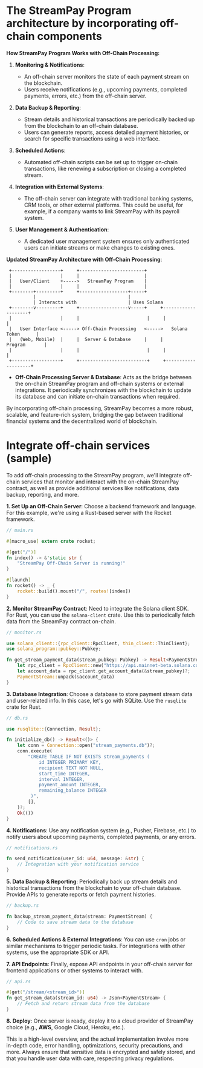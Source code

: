 # The StreamPay Program architecture by incorporating off-chain components

**How StreamPay Program Works with Off-Chain Processing:**

1. **Monitoring & Notifications**:
   - An off-chain server monitors the state of each payment stream on the blockchain.
   - Users receive notifications (e.g., upcoming payments, completed payments, errors, etc.) from the off-chain server.

2. **Data Backup & Reporting**:
   - Stream details and historical transactions are periodically backed up from the blockchain to an off-chain database.
   - Users can generate reports, access detailed payment histories, or search for specific transactions using a web interface.

3. **Scheduled Actions**:
   - Automated off-chain scripts can be set up to trigger on-chain transactions, like renewing a subscription or closing a completed stream.

4. **Integration with External Systems**:
   - The off-chain server can integrate with traditional banking systems, CRM tools, or other external platforms. This could be useful, for example, if a company wants to link StreamPay with its payroll system.

5. **User Management & Authentication**:
   - A dedicated user management system ensures only authenticated users can initiate streams or make changes to existing ones.

**Updated StreamPay Architecture with Off-Chain Processing**:

```
 +------------------+     +------------------------+
 |                  |     |                        |
 |   User/Client    +----->   StreamPay Program    |
 |                  |     |                        |
 +--------+---------+     +------------------+-----+
          |                                  |
          | Interacts with                   | Uses Solana
 +--------v---------+     +------------------v-----+     +--------------------+
 |                  |     |                         |     |                    |
 |   User Interface <-----> Off-Chain Processing   <----->   Solana Token      |
 |   (Web, Mobile)  |     |  Server & Database     |     |      Program       |
 |                  |     |                         |     |                    |
 +------------------+     +-------------------------+     +--------------------+
```

- **Off-Chain Processing Server & Database**: Acts as the bridge between the on-chain StreamPay program and off-chain systems or external integrations. It periodically synchronizes with the blockchain to update its database and can initiate on-chain transactions when required.

By incorporating off-chain processing, StreamPay becomes a more robust, scalable, and feature-rich system, bridging the gap between traditional financial systems and the decentralized world of blockchain.


# Integrate off-chain services (sample)

To add off-chain processing to the StreamPay program, we'll integrate off-chain services that monitor and interact with the on-chain StreamPay contract, as well as provide additional services like notifications, data backup, reporting, and more.

**1. Set Up an Off-Chain Server**:
Choose a backend framework and language. For this example, we're using a Rust-based server with the Rocket framework.

```rust
// main.rs

#[macro_use] extern crate rocket;

#[get("/")]
fn index() -> &'static str {
    "StreamPay Off-Chain Server is running!"
}

#[launch]
fn rocket() -> _ {
    rocket::build().mount("/", routes![index])
}
```

**2. Monitor StreamPay Contract**:
Need to integrate the Solana client SDK. For Rust, you can use the `solana-client` crate. Use this to periodically fetch data from the StreamPay contract on-chain.

```rust
// monitor.rs

use solana_client::{rpc_client::RpcClient, thin_client::ThinClient};
use solana_program::pubkey::Pubkey;

fn get_stream_payment_data(stream_pubkey: Pubkey) -> Result<PaymentStream, ProgramError> {
    let rpc_client = RpcClient::new("https://api.mainnet-beta.solana.com".to_string());
    let account_data = rpc_client.get_account_data(&stream_pubkey)?;
    PaymentStream::unpack(&account_data)
}
```

**3. Database Integration**:
Choose a database to store payment stream data and user-related info. In this case, let's go with SQLite. Use the `rusqlite` crate for Rust.

```rust
// db.rs

use rusqlite::{Connection, Result};

fn initialize_db() -> Result<()> {
    let conn = Connection::open("stream_payments.db")?;
    conn.execute(
        "CREATE TABLE IF NOT EXISTS stream_payments (
            id INTEGER PRIMARY KEY,
            recipient TEXT NOT NULL,
            start_time INTEGER,
            interval INTEGER,
            payment_amount INTEGER,
            remaining_balance INTEGER
         )",
        [],
    )?;
    Ok(())
}
```

**4. Notifications**:
Use any notification system (e.g., Pusher, Firebase, etc.) to notify users about upcoming payments, completed payments, or any errors.

```rust
// notifications.rs

fn send_notification(user_id: u64, message: &str) {
    // Integration with your notification service
}
```

**5. Data Backup & Reporting**:
Periodically back up stream details and historical transactions from the blockchain to your off-chain database. Provide APIs to generate reports or fetch payment histories.

```rust
// backup.rs

fn backup_stream_payment_data(stream: PaymentStream) {
    // Code to save stream data to the database
}
```

**6. Scheduled Actions & External Integrations**:
You can use `cron` jobs or similar mechanisms to trigger periodic tasks. For integrations with other systems, use the appropriate SDK or API.

**7. API Endpoints**:
Finally, expose API endpoints in your off-chain server for frontend applications or other systems to interact with.

```rust
// api.rs

#[get("/stream/<stream_id>")]
fn get_stream_data(stream_id: u64) -> Json<PaymentStream> {
    // Fetch and return stream data from the database
}
```

**8. Deploy**:
Once server is ready, deploy it to a cloud provider of StreamPay choice (e.g., **AWS**, Google Cloud, Heroku, etc.).

This is a high-level overview, and the actual implementation involve more in-depth code, error handling, optimizations, security precautions, and more. Always ensure that sensitive data is encrypted and safely stored, and that you handle user data with care, respecting privacy regulations.
